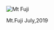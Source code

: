 ![Mt Fuji](https://user-images.githubusercontent.com/17179571/117520937-0c61b180-afe6-11eb-8e9e-c4a66744314c.png)  

Mt.Fuji July,2019 
